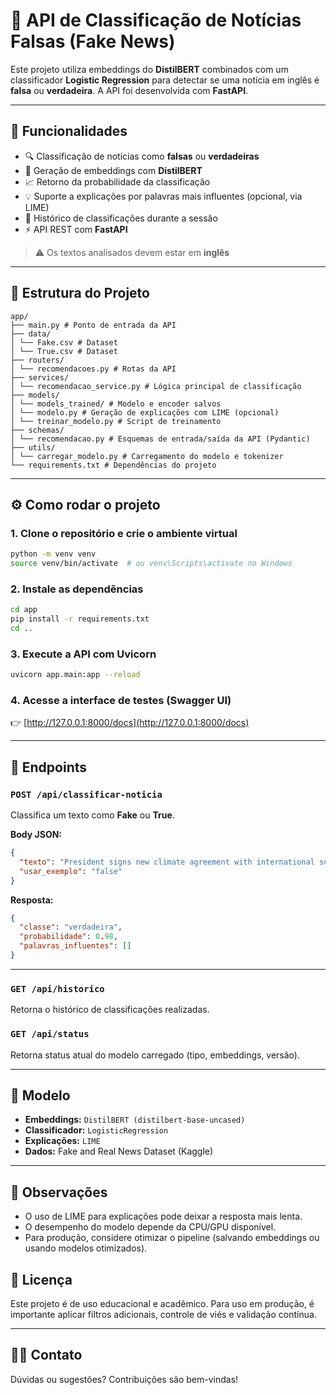 # 📰 API de Classificação de Notícias Falsas (Fake News)

Este projeto utiliza embeddings do **DistilBERT** combinados com um classificador **Logistic Regression** para detectar se uma notícia em inglês é **falsa** ou **verdadeira**. A API foi desenvolvida com **FastAPI**.

---

## 🚀 Funcionalidades

- 🔍 Classificação de notícias como **falsas** ou **verdadeiras**
- 🤖 Geração de embeddings com **DistilBERT**
- 📈 Retorno da probabilidade da classificação
- 💡 Suporte a explicações por palavras mais influentes (opcional, via LIME)
- 🧠 Histórico de classificações durante a sessão
- ⚡ API REST com **FastAPI**

> ⚠️ Os textos analisados devem estar em **inglês**

---

## 📁 Estrutura do Projeto

```
app/
├── main.py # Ponto de entrada da API
├── data/
│ └── Fake.csv # Dataset
│ └── True.csv # Dataset
├── routers/
│ └── recomendacoes.py # Rotas da API
├── services/
│ └── recomendacao_service.py # Lógica principal de classificação
├── models/
│ └── models_trained/ # Modelo e encoder salvos
│ └── modelo.py # Geração de explicações com LIME (opcional)
│ └── treinar_modelo.py # Script de treinamento
├── schemas/
│ └── recomendacao.py # Esquemas de entrada/saída da API (Pydantic)
├── utils/
│ └── carregar_modelo.py # Carregamento do modelo e tokenizer 
└── requirements.txt # Dependências do projeto
```

---

## ⚙️ Como rodar o projeto

### 1. Clone o repositório e crie o ambiente virtual

```bash
python -m venv venv
source venv/bin/activate  # ou venv\Scripts\activate no Windows
```

### 2. Instale as dependências

```bash
cd app
pip install -r requirements.txt
cd ..
```

### 3. Execute a API com Uvicorn

```bash
uvicorn app.main:app --reload
```

### 4. Acesse a interface de testes (Swagger UI)

👉 [http://127.0.0.1:8000/docs](http://127.0.0.1:8000/docs)

---

## 📡 Endpoints

### `POST /api/classificar-noticia`
Classifica um texto como **Fake** ou **True**.

**Body JSON:**
```json
{
  "texto": "President signs new climate agreement with international support.",
  "usar_exemplo": "false"
}
```

**Resposta:**
```json
{
  "classe": "verdadeira",
  "probabilidade": 0.98,
  "palavras_influentes": []
}
```

---

### `GET /api/historico`
Retorna o histórico de classificações realizadas.

### `GET /api/status`
Retorna status atual do modelo carregado (tipo, embeddings, versão).

---

## 🧠 Modelo

- **Embeddings:** `DistilBERT (distilbert-base-uncased)`
- **Classificador:** `LogisticRegression`
- **Explicações:** `LIME`
- **Dados:** Fake and Real News Dataset (Kaggle)

---

## 📝 Observações
- O uso de LIME para explicações pode deixar a resposta mais lenta.
- O desempenho do modelo depende da CPU/GPU disponível.
- Para produção, considere otimizar o pipeline (salvando embeddings ou usando modelos otimizados).

## 📄 Licença

Este projeto é de uso educacional e acadêmico. Para uso em produção, é importante aplicar filtros adicionais, controle de viés e validação contínua.

---

## 🙋‍♂️ Contato

Dúvidas ou sugestões? Contribuições são bem-vindas!
